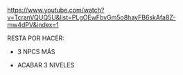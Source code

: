 https://www.youtube.com/watch?v=TcranVQUQ5U&list=PLgOEwFbvGm5o8hayFB6skAfa8Z-mw4dPV&index=1

RESTA POR HACER:

- 3 NPCS MÁS

- ACABAR 3 NIVELES

